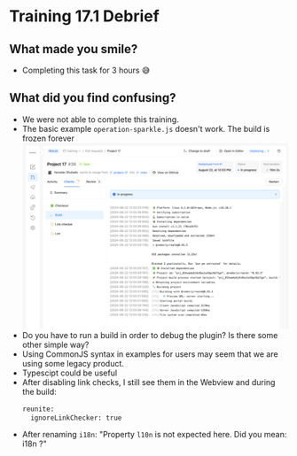 # Training 17.1 Debrief

## What made you smile?

- Completing this task for 3 hours 😅

## What did you find confusing?

- We were not able to complete this training.
- The basic example `operation-sparkle.js` doesn't work. The build is frozen forever ![build.png](./build.png)
- Do you have to run a build in order to debug the plugin? Is there some other simple way?
- Using CommonJS syntax in examples for users may seem that we are using some legacy product.
- Typescipt could be useful
- After disabling link checks, I still see them in the Webview and during the build:
  ```
  reunite:
    ignoreLinkChecker: true
  ```
- After renaming `i18n`: "Property `l10n` is not expected here. Did you mean: i18n ?"
